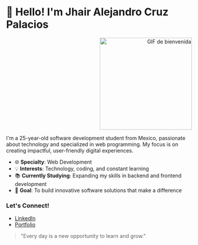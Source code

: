 <!-- Encabezado principal -->
# 👋 Hello! I'm Jhair Alejandro Cruz Palacios

<!-- Contenedor para la imagen alineada a la derecha -->
<p align="right">
  <img src="https://giffiles.alphacoders.com/196/196102.gif" alt="GIF de bienvenida" width="250"/>
</p>

I'm a 25-year-old software development student from Mexico, passionate about technology and specialized in web programming. My focus is on creating impactful, user-friendly digital experiences.

- 🌐 **Specialty**: Web Development  
- 💡 **Interests**: Technology, coding, and constant learning  
- 📚 **Currently Studying**: Expanding my skills in backend and frontend development  
- 🎯 **Goal**: To build innovative software solutions that make a difference  

### Let's Connect!
- [LinkedIn](https://www.linkedin.com/)  
- [Portfolio](https://www.yourportfolio.com/)

> "Every day is a new opportunity to learn and grow."
